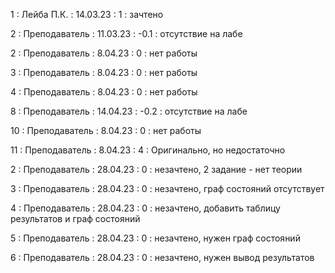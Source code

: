 1 : Лейба П.К. : 14.03.23 : 1 : зачтено

2 : Преподаватель : 11.03.23 : -0.1 : отсутствие на лабе

2 : Преподаватель : 8.04.23 : 0 : нет работы

3 : Преподаватель : 8.04.23 : 0 : нет работы

4 : Преподаватель : 8.04.23 : 0 : нет работы

8 : Преподаватель : 14.04.23 : -0.2 : отсутствие на лабе

10 : Преподаватель : 8.04.23 : 0 : нет работы

11 : Преподаватель : 8.04.23 : 4 : Оригинально, но недостаточно

2 : Преподаватель : 28.04.23 : 0 : незачтено, 2 задание - нет теории

3 : Преподаватель : 28.04.23 : 0 : незачтено, граф состояний отсутствует

4 : Преподаватель : 28.04.23 : 0 : незачтено, добавить таблицу результатов и граф состояний

5 : Преподаватель : 28.04.23 : 0 : незачтено, нужен граф состояний

6 : Преподаватель : 28.04.23 : 0 : незачтено, нужен вывод результатов
